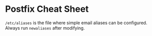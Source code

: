 # Postfix Cheat Sheet

`/etc/aliases` is the file where simple email aliases can be configured. Always
run `newaliases` after modifying.

